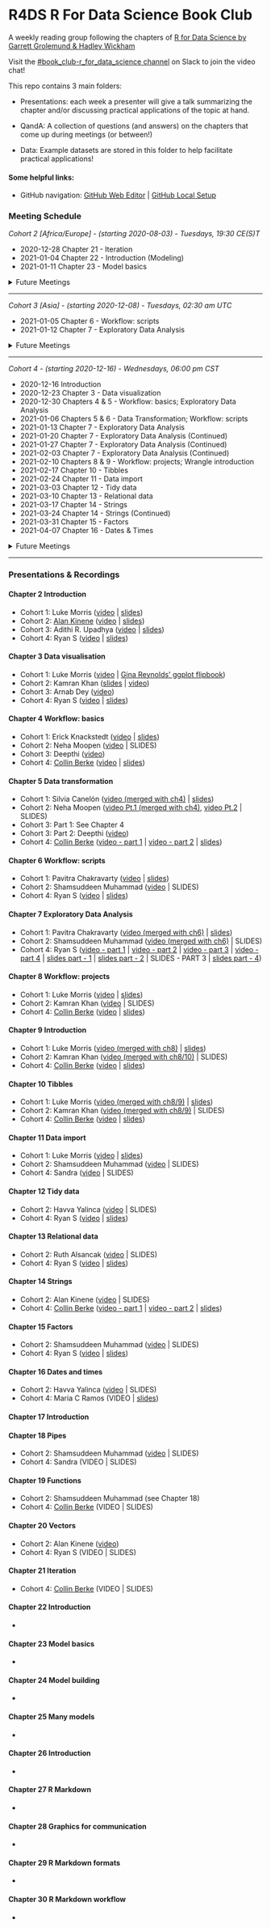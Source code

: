 # R4DS R For Data Science Book Club

A weekly reading group following the chapters of [R for Data Science by Garrett Grolemund & Hadley Wickham](https://r4ds.had.co.nz/)

Visit the [#book_club-r_for_data_science channel](https://r4ds.io/join) on Slack to join the video chat! 

This repo contains 3 main folders:

- Presentations: each week a presenter will give a talk summarizing the chapter and/or discussing practical applications of the topic at hand. 

- QandA: A collection of questions (and answers) on the chapters that come up during meetings (or between!)

- Data: Example datasets are stored in this folder to help facilitate practical applications!


#### Some helpful links: 
- GitHub navigation: [GitHub Web Editor](https://youtu.be/d41oc2OMAuI) | [GitHub Local Setup](https://www.youtube.com/watch?v=hNUNPkoledI)

### Meeting Schedule 

*Cohort 2 [Africa/Europe] - (starting 2020-08-03) - Tuesdays, 19:30 CE(S)T*

- 2020-12-28 Chapter 21 - Iteration
- 2021-01-04 Chapter 22 - Introduction (Modeling)
- 2021-01-11 Chapter 23 - Model basics

<details>
  <summary> Future Meetings </summary>

- 2021-01-18 Chapter 24 - Model building
- 2021-01-25 Chapter 25 - Many models

</details>
<hr>


*Cohort 3 [Asia] - (starting 2020-12-08) - Tuesdays, 02:30 am UTC*

- 2021-01-05 Chapter 6 - Workflow: scripts
- 2021-01-12 Chapter 7 - Exploratory Data Analysis

<details>
  <summary> Future Meetings </summary>
  
- 2021-01-19 Chapter 8 - Workflow: projects
- 2021-01-26 Chapter 9 - Introduction (Wrangle)

</details>
<hr>


*Cohort 4 - (starting 2020-12-16) - Wednesdays, 06:00 pm CST*

- 2020-12-16 Introduction
- 2020-12-23 Chapter 3 - Data visualization
- 2020-12-30 Chapters 4 & 5 - Workflow: basics; Exploratory Data Analysis
- 2021-01-06 Chapters 5 & 6 - Data Transformation; Workflow: scripts
- 2021-01-13 Chapter 7 - Exploratory Data Analysis
- 2021-01-20 Chapter 7 - Exploratory Data Analysis (Continued)
- 2021-01-27 Chapter 7 - Exploratory Data Analysis (Continued)
- 2021-02-03 Chapter 7 - Exploratory Data Analysis (Continued)
- 2021-02-10 Chapters 8 & 9 - Workflow: projects; Wrangle introduction
- 2021-02-17 Chapter 10 - Tibbles
- 2021-02-24 Chapter 11 - Data import
- 2021-03-03 Chapter 12 - Tidy data 
- 2021-03-10 Chapter 13 - Relational data
- 2021-03-17 Chapter 14 - Strings
- 2021-03-24 Chapter 14 - Strings (Continued)
- 2021-03-31 Chapter 15 - Factors
- 2021-04-07 Chapter 16 - Dates & Times

<details>
  <summary> Future Meetings </summary>
  

- 2021-04-14 Chapter 16, 17 & 18 - Dates & Times (Continued); Introduction: Program; Pipes
- 2021-04-21 Chapter 19 - Functions
- 2021-04-28 Chapter 20 - Vectors
- 2021-05-05 Chapter 21 - Iteration
- 2021-05-12 Chapter 22 & 23 - Introduction: Models; Model basics
- 2021-05-19 Chapter 24 - Model building
- 2021-05-16 Chapter 25 - Many models


</details>
<hr>

### Presentations & Recordings

#### Chapter 2 Introduction 

- Cohort 1: Luke Morris ([video](https://youtu.be/J8KHe2KAnUk) | [slides](https://r4ds.github.io/bookclub-R_for_Data_Science/Presentations/Week01/Cohort1/R4DS%20Ch%201-2%20-%20Morris.html))
- Cohort 2: [Alan Kinene](https://twitter.com/kinenealan) ([video](https://youtu.be/M28oO5jmVQU) | [slides](https://www.alankinene.com/r4ds_book_club/r4ds/r4ds-ch1_2.html#1))
- Cohort 3: Adithi R. Upadhya ([video](https://youtu.be/l3OMDYzn7uU) | [slides](https://github.com/adithirgis/r4ds_practice/blob/master/R/R4DS_Asian_Chap_1_2_ARU.Rmd))
- Cohort 4: Ryan S ([video](https://youtu.be/_IQrDw3Fp4M) | [slides](https://r4ds.github.io/bookclub-R_for_Data_Science/Presentations/Week01/Cohort04/Presentations/Week01/Cohort4/01_intro_ryan_s.pdf))

#### Chapter 3 Data visualisation 

- Cohort 1: Luke Morris ([video](https://youtu.be/TuWkMvQbYPI) | [Gina Reynolds' ggplot flipbook](https://evamaerey.github.io/ggplot_flipbook/ggplot_flipbook_xaringan.html))
- Cohort 2: Kamran Khan ([slides](https://github.com/camcaan/bookclub-R_for_Data_Science/blob/main/Presentations/Week02/Cohort02/R4DS_Visualisation_slides.pptx) | [video](https://youtu.be/1Kl-Ma2Ajk8))
- Cohort 3: Arnab Dey ([video](https://youtu.be/8Ltc8Zxpqjg))
- Cohort 4: Ryan S ([video](https://www.youtube.com/watch?v=rzBz_ZfIP4Y&list=PL3x6DOfs2NGjtn1_4BSX99R5wrLjK7XvY&index=3) | [slides](https://r4ds.github.io/bookclub-R_for_Data_Science/Presentations/Week02/Cohort04/03_data_visualization_ryan_s.pdf))

#### Chapter 4 Workflow: basics 

- Cohort 1: Erick Knackstedt ([video](https://youtu.be/utmMd8QEq7Y) | [slides](https://r4ds.github.io/bookclub-R_for_Data_Science/Presentations/Week03/Cohort1/Chapter4Slides.html)) 
- Cohort 2: Neha Moopen ([video](https://youtu.be/uFseYWMo5jg) | SLIDES)
- Cohort 3: Deepthi ([video](https://youtu.be/5sEHsmktlWE))
- Cohort 4: [Collin Berke](https://github.com/collinberke) ([video](https://www.youtube.com/watch?v=rzBz_ZfIP4Y&list=PL3x6DOfs2NGjtn1_4BSX99R5wrLjK7XvY&index=3) | [slides](https://r4ds.github.io/bookclub-R_for_Data_Science/Presentations/Week03/Cohort4/04_r4ds_chaps_4_5.pdf))

#### Chapter 5 Data transformation 

- Cohort 1: Silvia Canelón ([video (merged with ch4)](https://youtu.be/p-h758aKWQY) | [slides](https://r4ds.github.io/bookclub-R_for_Data_Science/Presentations/Week04/Cohort1/Chapter5Slides.html))
- Cohort 2: Neha Moopen ([video Pt.1 (merged with ch4)](https://youtu.be/uFseYWMo5jg), [video Pt.2](https://youtu.be/VXzFEZ3LMJU) | SLIDES)
- Cohort 3: Part 1: See Chapter 4
- Cohort 3: Part 2: Deepthi ([video](https://youtu.be/VTQS_lLz0Os))
- Cohort 4: [Collin Berke](https://github.com/collinberke) ([video - part 1](https://youtu.be/kss3ljtwNE8?list=PL3x6DOfs2NGjtn1_4BSX99R5wrLjK7XvY&t=1803) | [video - part 2](https://www.youtube.com/watch?v=cHbpPFFGHn0&list=PL3x6DOfs2NGjtn1_4BSX99R5wrLjK7XvY&index=4) | [slides](https://r4ds.github.io/bookclub-R_for_Data_Science/Presentations/Week03/Cohort4/04_r4ds_chaps_4_5.pdf))

#### Chapter 6 Workflow: scripts

- Cohort 1: Pavitra Chakravarty ([video](https://www.youtube.com/watch?v=mlIgAWOLVuQ) | [slides](https://r4ds.github.io/bookclub-R_for_Data_Science/Presentations/Week05/Cohort1/Chapter6Slides.html))
- Cohort 2: Shamsuddeen Muhammad ([video](https://youtu.be/SfAiSNKdAXA) | SLIDES)
- Cohort 4: Ryan S ([video](https://youtu.be/cHbpPFFGHn0?list=PL3x6DOfs2NGjtn1_4BSX99R5wrLjK7XvY&t=2670) | [slides](https://r4ds.github.io/bookclub-R_for_Data_Science/Presentations/Week05/Cohort4/06_exploratory_part1_ryan_s.pdf))

#### Chapter 7 Exploratory Data Analysis 

- Cohort 1: Pavitra Chakravarty ([video (merged with ch6)](https://www.youtube.com/watch?v=mlIgAWOLVuQ) | [slides](https://r4ds.github.io/bookclub-R_for_Data_Science/Presentations/Week05/Cohort1/Chapter6Slides.html))
- Cohort 2: Shamsuddeen Muhammad ([video (merged with ch6)](https://youtu.be/SfAiSNKdAXA) | SLIDES)
- Cohort 4: Ryan S ([video - part 1](https://www.youtube.com/watch?v=5nfLL7eEGag&list=PL3x6DOfs2NGjtn1_4BSX99R5wrLjK7XvY&index=5) | [video - part 2](https://www.youtube.com/watch?v=HicrANUfnj0&list=PL3x6DOfs2NGjtn1_4BSX99R5wrLjK7XvY&index=6) | [video - part 3](https://www.youtube.com/watch?v=iJL9ynlvWXk&list=PL3x6DOfs2NGjtn1_4BSX99R5wrLjK7XvY&index=7) | [video - part 4](https://www.youtube.com/watch?v=PUz5VKrEDzE&list=PL3x6DOfs2NGjtn1_4BSX99R5wrLjK7XvY&index=8) | [slides part - 1](https://r4ds.github.io/bookclub-R_for_Data_Science/Presentations/Week05/Cohort4/07_exploratory_part1_ryan_s.pdf) | [slides part - 2](https://r4ds.github.io/bookclub-R_for_Data_Science/Presentations/Week06/Cohort4/07_exploratory_part2_ryan_s.pdf) | SLIDES - PART 3 | [slides part - 4](https://r4ds.github.io/bookclub-R_for_Data_Science/Presentations/Week08/Cohort4/07_exploratory_part4_ryan_s.pdf))

#### Chapter 8 Workflow: projects 

- Cohort 1: Luke Morris ([video](https://youtu.be/FVF_aDtsQ_U) | [slides](https://r4ds.github.io/bookclub-R_for_Data_Science/Presentations/Week06/Cohort1/Chapter8910Slides.html))
- Cohort 2: Kamran Khan ([video](https://youtu.be/5QKJpziLKOM) | SLIDES)
- Cohort 4: [Collin Berke](https://github.com/collinberke) ([video](https://www.youtube.com/watch?v=ZAVeohwQ7jI&list=PL3x6DOfs2NGjtn1_4BSX99R5wrLjK7XvY&index=9) | [slides](https://r4ds.github.io/bookclub-R_for_Data_Science/Presentations/Week09/Cohort4/09_r4ds_chaps_8_9_10.pdf))

#### Chapter 9 Introduction 

- Cohort 1: Luke Morris ([video (merged with ch8)](https://youtu.be/FVF_aDtsQ_U) | [slides](https://r4ds.github.io/bookclub-R_for_Data_Science/Presentations/Week06/Cohort1/Chapter8910Slides.html))
- Cohort 2: Kamran Khan ([video (merged with ch8/10)](https://youtu.be/5QKJpziLKOM) | SLIDES)
- Cohort 4: [Collin Berke](https://github.com/collinberke) ([video](https://youtu.be/ZAVeohwQ7jI?list=PL3x6DOfs2NGjtn1_4BSX99R5wrLjK7XvY&t=2763) | [slides](https://r4ds.github.io/bookclub-R_for_Data_Science/Presentations/Week09/Cohort4/09_r4ds_chaps_8_9_10.pdf))

#### Chapter 10 Tibbles 

- Cohort 1: Luke Morris ([video (merged with ch8/9)](https://youtu.be/FVF_aDtsQ_U) | [slides](https://r4ds.github.io/bookclub-R_for_Data_Science/Presentations/Week06/Cohort1/Chapter8910Slides.html))
- Cohort 2: Kamran Khan ([video (merged with ch8/9)](https://youtu.be/5QKJpziLKOM) | SLIDES)
- Cohort 4: [Collin Berke](https://github.com/collinberke) ([video](https://www.youtube.com/watch?v=hJVahVP2jvY&list=PL3x6DOfs2NGjtn1_4BSX99R5wrLjK7XvY&index=10) | [slides](https://r4ds.github.io/bookclub-R_for_Data_Science/Presentations/Week09/Cohort4/09_r4ds_chaps_8_9_10.pdf))

#### Chapter 11 Data import 

- Cohort 1: Luke Morris ([video](https://www.youtube.com/watch?v=6QIDXUJbB1o) | [slides](https://r4ds.github.io/bookclub-R_for_Data_Science/Presentations/Week07/Cohort1/Chapter11Slides.html#1))
- Cohort 2: Shamsuddeen Muhammad ([video](https://youtu.be/oz3GftZaLoU) | SLIDES)
- Cohort 4: Sandra ([video](https://www.youtube.com/watch?v=hJVahVP2jvY&list=PL3x6DOfs2NGjtn1_4BSX99R5wrLjK7XvY&index=10) | SLIDES)

#### Chapter 12 Tidy data 

- Cohort 2: Havva Yalinca ([video](https://youtu.be/ZPjqrPU82oc) | SLIDES)
- Cohort 4: Ryan S ([video](https://www.youtube.com/watch?v=xYCQwAzeUEQ&list=PL3x6DOfs2NGjtn1_4BSX99R5wrLjK7XvY&index=12) | [slides](https://r4ds.github.io/bookclub-R_for_Data_Science/Presentations/Week12/Cohort4/12_tidy_data_ryan_s.pdf))

#### Chapter 13 Relational data 

- Cohort 2: Ruth Alsancak ([video](https://youtu.be/OrdmIgIF6fE) | SLIDES)
- Cohort 4: Ryan S ([video](https://www.youtube.com/watch?v=HDns-N3oyPU&list=PL3x6DOfs2NGjtn1_4BSX99R5wrLjK7XvY&index=13) | [slides](https://r4ds.github.io/bookclub-R_for_Data_Science/Presentations/Week13/Cohort4/13_relational_data_ryan_s.pdf))

#### Chapter 14 Strings 

- Cohort 2: Alan Kinene ([video](https://youtu.be/LhKcezUfOkA) | SLIDES)
- Cohort 4: [Collin Berke](https://github.com/collinberke) ([video - part 1](https://youtu.be/nxYJynGTlr0) | [video - part 2](https://youtu.be/jYxuVLGhXVE) | [slides](https://r4ds.github.io/bookclub-R_for_Data_Science/Presentations/Week14/Cohort4/14_r4ds_chapter_14_slides.pdf))

#### Chapter 15 Factors 

- Cohort 2: Shamsuddeen Muhammad ([video](https://youtu.be/BE9cBn_kEuI) | SLIDES)
- Cohort 4: Ryan S ([video](https://youtu.be/wLKp5IBy-Zs) | [slides](https://r4ds.github.io/bookclub-R_for_Data_Science/Presentations/Week16/Cohort4/16_factors_ryan_s.pdf))

#### Chapter 16 Dates and times 

- Cohort 2: Havva Yalinca ([video](https://youtu.be/k9JxPplTbxg) | SLIDES)
- Cohort 4: Maria C Ramos (VIDEO | [slides](https://r4ds.github.io/bookclub-R_for_Data_Science/Presentations/Week17/Cohort4/16_date_times_maria_ramos.pdf))

#### Chapter 17 Introduction 

#### Chapter 18 Pipes 

- Cohort 2: Shamsuddeen Muhammad ([video](https://youtu.be/lOhocN1qVFk) | SLIDES)
- Cohort 4: Sandra (VIDEO | SLIDES)

#### Chapter 19 Functions 

- Cohort 2: Shamsuddeen Muhammad (see Chapter 18)
- Cohort 4: [Collin Berke](https://github.com/collinberke) (VIDEO | SLIDES)

#### Chapter 20 Vectors 

- Cohort 2: Alan Kinene ([video](https://youtu.be/Ggqo6Q4T_FA))
- Cohort 4: Ryan S (VIDEO | SLIDES)

#### Chapter 21 Iteration 

- Cohort 4: [Collin Berke](https://github.com/collinberke) (VIDEO | SLIDES)

#### Chapter 22 Introduction 

- 

#### Chapter 23 Model basics 

- 

#### Chapter 24 Model building 

- 

#### Chapter 25 Many models 

- 

#### Chapter 26 Introduction 

- 

#### Chapter 27 R Markdown 

- 

#### Chapter 28 Graphics for communication 

- 

#### Chapter 29 R Markdown formats 

- 

#### Chapter 30 R Markdown workflow 

- 
